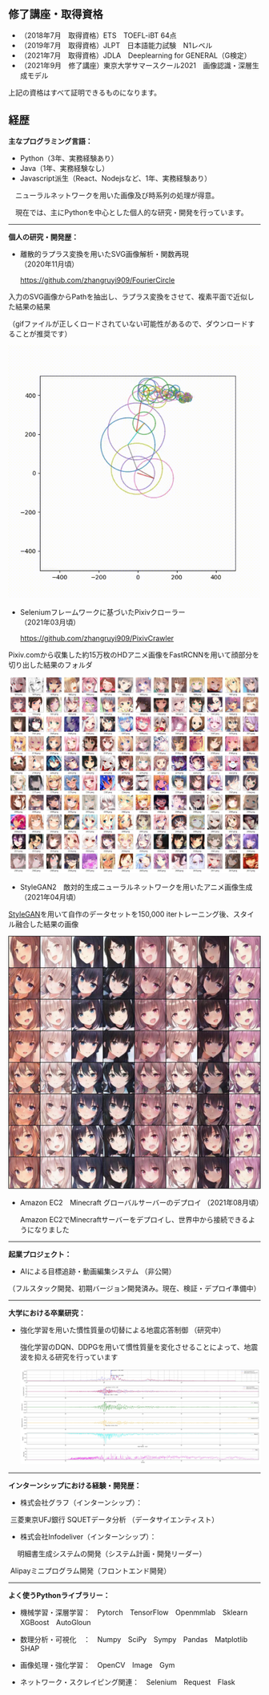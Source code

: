 ## 修了講座・取得資格

* （2018年7月　取得資格）ETS　TOEFL-iBT  64点                                                                                                 
* （2019年7月　取得資格）JLPT　日本語能力試験　N1レベル                                                                            
* （2021年7月　取得資格）JDLA　Deeplearning for GENERAL（G検定）                                                        
* （2021年9月　修了講座）東京大学サマースクール2021　画像認識・深層生成モデル                                  

上記の資格はすべて証明できるものになります。



## 経歴

**主なプログラミング言語：**

* Python（3年、実務経験あり）
* Java（1年、実務経験なし）
* Javascript派生（React、Nodejsなど、1年、実務経験あり）

　ニューラルネットワークを用いた画像及び時系列の処理が得意。

　現在では、主にPythonを中心とした個人的な研究・開発を行っています。



---

**個人の研究・開発歴：**

* 離散的ラプラス変換を用いたSVG画像解析・関数再現　　　　　　　　　　　　　　　 （2020年11月頃）

  <a>https://github.com/zhangruyi909/FourierCircle</a>

入力のSVG画像からPathを抽出し、ラプラス変換をさせて、複素平面で近似した結果の結果

（gifファイルが正しくロードされていない可能性があるので、ダウンロードすることが推奨です）

![fourier](https://github.com/zhangruyi909/Resume/blob/main/img/fourier.gif)



* Seleniumフレームワークに基づいたPixivクローラー　　　　　　　      　　　  　　　  （2021年03月頃）

  <a>https://github.com/zhangruyi909/PixivCrawler</a>

Pixiv.comから収集した約15万枚のHDアニメ画像をFastRCNNを用いて顔部分を切り出した結果のフォルダ

![anime_dataset](https://github.com/zhangruyi909/Resume/blob/main/img/anime_dataset.jpg)





* StyleGAN2　敵対的生成ニューラルネットワークを用いたアニメ画像生成　　　　         （2021年04月頃）

[StyleGAN](https://github.com/NVlabs/stylegan2)を用いて自作のデータセットを150,000 iterトレーニング後、スタイル融合した結果の画像

![stylegan_1](https://github.com/zhangruyi909/Resume/blob/main/img/stylegan.jpg)



* Amazon EC2　Minecraft グローバルサーバーのデプロイ                                                     （2021年08月頃）

  Amazon EC2でMinecraftサーバーをデプロイし、世界中から接続できるようになりました

  

---

**起業プロジェクト：**

* AIによる目標追跡・動画編集システム                                                                                           （非公開）

​    （フルスタック開発、初期バージョン開発済み。現在、検証・デプロイ準備中）



---

**大学における卒業研究：**

* 強化学習を用いた慣性質量の切替による地震応答制御                                                               （研究中）

  強化学習のDQN、DDPGを用いて慣性質量を変化させることによって、地震波を抑える研究を行っています

  ![RL](https://github.com/zhangruyi909/Resume/blob/main/img/rl2.jpg)

  

---

**インターンシップにおける経験・開発歴：**

* 株式会社グラフ（インターンシップ）：

​           三菱東京UFJ銀行 SQUETデータ分析 （データサイエンティスト）

* 株式会社Infodeliver（インターンシップ）：

　       明細書生成システムの開発（システム計画・開発リーダー）

​           Alipayミニプログラム開発（フロントエンド開発）

 

---

**よく使うPythonライブラリー：**

* 機械学習・深層学習：　Pytorch　TensorFlow　Openmmlab　Sklearn　XGBoost　AutoGloun

* 数理分析・可視化　：　Numpy　SciPy　Sympy　Pandas　Matplotlib　SHAP

* 画像処理・強化学習：　OpenCV　Image　Gym

* ネットワーク・スクレイピング関連：　Selenium　Request　Flask